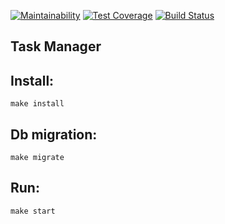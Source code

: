[![Maintainability](https://api.codeclimate.com/v1/badges/379ff594e7a5ecbb0767/maintainability)](https://codeclimate.com/github/VladVes/Task-manager/maintainability)
[![Test Coverage](https://api.codeclimate.com/v1/badges/379ff594e7a5ecbb0767/test_coverage)](https://codeclimate.com/github/VladVes/Task-manager/test_coverage)
[![Build Status](https://travis-ci.org/VladVes/Task-manager.svg?branch=master)](https://travis-ci.org/VladVes/Task-manager)  

## Task Manager


## Install:
```
make install
```
## Db migration:
```
make migrate
```
## Run:
```
make start
```
